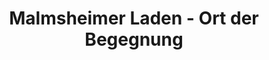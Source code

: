 ---
title: "Malmsheimer Laden - Ort der Begegnung"
url: /malmsheim/malmsheimer-laden-ort-der-begegnung/
shop: Kleidung
---
